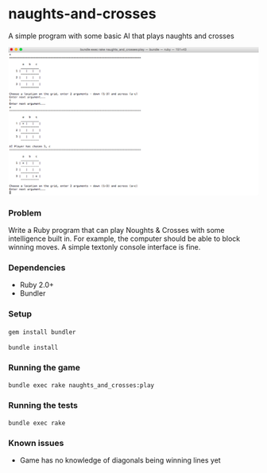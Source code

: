 # naughts-and-crosses

A simple program with some basic AI that plays naughts and crosses

![Alt text](/screenshot.png?raw=true "Naughts and crosses")

### Problem
Write a Ruby program that can play Noughts & Crosses with some intelligence built in. For example, the computer should be able to block winning moves. A simple text­only console interface is fine.

### Dependencies
* Ruby 2.0+
* Bundler

### Setup
```gem install bundler```

```bundle install```

### Running the game
```bundle exec rake naughts_and_crosses:play```

### Running the tests
```bundle exec rake```

### Known issues
* Game has no knowledge of diagonals being winning lines yet
